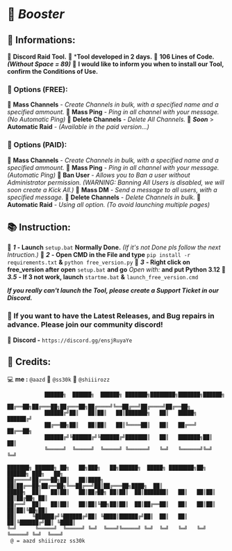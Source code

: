 # 💜 *Booster*

## 🔖 Informations:

  📒 **Discord Raid Tool.**
  📜 ***Tool developed in 2 days.**
  📜 **106 Lines of Code.** ***(Without Space = 89)***
  📜 **I would like to inform you when to install our Tool, confirm the Conditions of Use.**

### 🧧 Options (FREE):

  👺 **Mass Channels** - *Create Channels in bulk, with a specified name and a specified ammount.*
  👺 **Mass Ping** - *Ping in all channel with your message. (No Automatic Ping)*
  👺 **Delete Channels** - *Delete All Channels.*
    🎈 ***Soon*** > **Automatic Raid** - *(Available in the paid version...)*
  
### 🧧 Options (PAID):

  👺 **Mass Channels** - *Create Channels in bulk, with a specified name and a specified ammount.*
  👺 **Mass Ping** - *Ping in all channel with your message. (Automatic Ping)*
  👺 **Ban User** - *Allows you to Ban a user without Administrator permission. (WARNING: Banning All Users is disabled, we will soon create a Kick All.)*
  👺 **Mass DM** - *Send a message to all users, with a specified message.*
  👺 **Delete Channels** - *Delete Channels in bulk.*
    👹 **Automatic Raid** - *Using all option. (To avoid launching multiple pages)*

## 📚 Instruction:

  📘 ***1*** **- Launch** `setup.bat` **Normally Done.** *(If it's not Done pls follow the next Intruction.)*
  📖 ***2*** **- Open CMD in the File and type** `pip install -r requirements.txt` **&** `python free_version.py`
  📖 ***3*** **- Right click on free_version after open** `setup.bat` **and go** *Open with:* **and put Python 3.12**
  📖 ***3.5*** **- If 3 not work, launch** `startme.bat` **&** `launch_free_version.cmd` 
  
  ***If you really can't launch the Tool, please create a Support Ticket in our Discord.***

### 🚩 If you want to have the Latest Releases, and Bug repairs in advance. Please join our community discord!

  👾 **Discord -** `https://discord.gg/ensjRuyaYe`

## 👥 Credits:

  💻 **me :** `@aazd`
    👤 `@ss30k`
    🔪 `@shiiirozz`

```
            ██████╗  ██████╗  ██████╗ ███████╗████████╗███████╗██████╗             
            ██╔══██╗██╔═══██╗██╔═══██╗██╔════╝╚══██╔══╝██╔════╝██╔══██╗            
            ██████╔╝██║   ██║██║   ██║███████╗   ██║   █████╗  ██████╔╝            
            ██╔══██╗██║   ██║██║   ██║╚════██║   ██║   ██╔══╝  ██╔══██╗            
            ██████╔╝╚██████╔╝╚██████╔╝███████║   ██║   ███████╗██║  ██║            
            ╚═════╝  ╚═════╝  ╚═════╝ ╚══════╝   ╚═╝   ╚══════╝╚═╝  ╚═╝            
                                                                                   
███████╗ ██████╗ ██╗   ██╗███╗   ██╗██████╗  █████╗ ████████╗██╗ ██████╗ ███╗   ██╗
██╔════╝██╔═══██╗██║   ██║████╗  ██║██╔══██╗██╔══██╗╚══██╔══╝██║██╔═══██╗████╗  ██║
█████╗  ██║   ██║██║   ██║██╔██╗ ██║██║  ██║███████║   ██║   ██║██║   ██║██╔██╗ ██║
██╔══╝  ██║   ██║██║   ██║██║╚██╗██║██║  ██║██╔══██║   ██║   ██║██║   ██║██║╚██╗██║
██║     ╚██████╔╝╚██████╔╝██║ ╚████║██████╔╝██║  ██║   ██║   ██║╚██████╔╝██║ ╚████║
╚═╝      ╚═════╝  ╚═════╝ ╚═╝  ╚═══╝╚═════╝ ╚═╝  ╚═╝   ╚═╝   ╚═╝ ╚═════╝ ╚═╝  ╚═══╝
 @ = aazd shiiirozz ss30k
